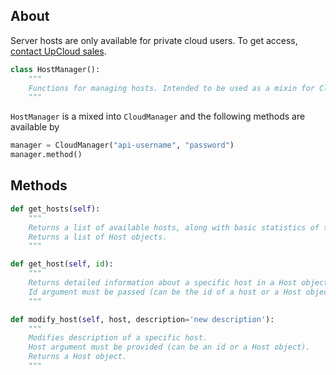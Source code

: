 ## About

Server hosts are only available for private cloud users. To get access, [contact UpCloud sales](https://upcloud.com/contact/).

```python
class HostManager():
	"""
	Functions for managing hosts. Intended to be used as a mixin for CloudManager.
	"""
```
`HostManager` is a mixed into `CloudManager` and the following methods are available by

```python
manager = CloudManager("api-username", "password")
manager.method()
```

## Methods

```python
def get_hosts(self):
	"""
	Returns a list of available hosts, along with basic statistics of them when available.
	Returns a list of Host objects.
	"""
```

```python
def get_host(self, id):
	"""
	Returns detailed information about a specific host in a Host object.
	Id argument must be passed (can be the id of a host or a Host object).
	"""
```

```python
def modify_host(self, host, description='new description'):
	"""
	Modifies description of a specific host.
	Host argument must be provided (can be an id or a Host object).
	Returns a Host object.
	"""
```
